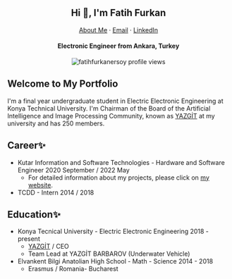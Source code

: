 <p align="center">
  <h2 align="center">Hi 👋, I'm Fatih Furkan</h2>
</p>
<p align="center">
    <a href="https://fatihfurkanersoy.github.io">About Me</a>
    ·
    <a href="mailto:fatihfurkanersoy2@gmail.com">Email</a>
    ·
    <a href="https://linkedin.com/in/fatihfurkanersoy/">LinkedIn</a>
</p>
<p align="center">
  <h4 align="center">Electronic Engineer from Ankara, Turkey</h4>
</p>

<p align="center"> 
  <img align="center" src="https://komarev.com/ghpvc/?username=fatihfurkanersoy&color=blue&style=flat-square" alt="fatihfurkanersoy profile views" />
</p>

<!--
**fatihfurkanersoy/fatihfurkanersoy** is a ✨ _special_ ✨ repository because its `README.md` (this file) appears on your GitHub profile.

Here are some ideas to get you started:

- 🔭 I’m currently working on ...
- 🌱 I’m currently learning ...
- 👯 I’m looking to collaborate on ...
- 🤔 I’m looking for help with ...
- 💬 Ask me about ...
- 📫 How to reach me: ...
- 😄 Pronouns: ...
- ⚡ Fun fact: ...
-->
## Welcome to My Portfolio

I'm a final year undergraduate student in Electric Electronic Engineering at Konya Technical University.
I'm Chairman of the Board of the Artificial Intelligence and Image Processing Community, known as [YAZGİT](https://yazgit.com/) at my university and has 250 members.
## Career✨
- Kutar Information and Software Technologies - Hardware and Software Engineer 2020 September / 2022 May
    - For detailed information about my projects, please click on [my website](https://ffurkan.com/).
- TCDD - Intern 2014 / 2018
## Education✨
- Konya Tecnical University - Electric Electronic Engineering 2018 - present
    - [YAZGİT](https://yazgit.com/) / CEO
    - Team Lead at YAZGİT BARBAROV (Underwater Vehicle)
- Elvankent Bilgi Anatolian High School - Math - Science 2014 - 2018
    - Erasmus / Romania- Bucharest
